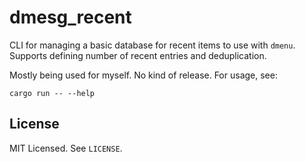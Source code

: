 # dmesg_recent

CLI for managing a basic database for recent items to use with `dmenu`. Supports defining number of recent
entries and deduplication.

Mostly being used for myself. No kind of release. For usage, see:

    cargo run -- --help

## License

MIT Licensed. See `LICENSE`.
